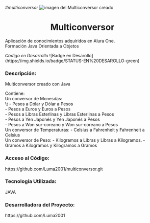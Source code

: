 <em>#multiconversor</em>
![imagen del Multiconversor creado](https://github.com/Luma2001/multiconversor/assets/114626233/8bb714a3-83f7-4782-b018-b61cf624265d)
<h1 align="center">Multiconversor</h1>
<p>Aplicación de conocimientos adquiridos en <a href:"https://app.aluracursos.com/">Alura One</a>. <br>
  Formación Java Orientada a Objetos</p>
<em>Código en Desarrollo</em> ![Badge en Desarollo](https://img.shields.io/badge/STATUS-EN%20DESAROLLO-green)

<h3>Descripción:</h3>
<p>Multiconversor creado con Java</p>
<p>Contiene: <br>
  Un conversor de Monesdas:<br>
  \t  - Pesos a Dólar y Dólar a Pesos<br>
      - Pesos a Euros y Euros a Pesos<br>
      - Pesos a Libras Esterlinas y Libras Esterlinas a Pesos<br>
      - Pesos a Yen Japonés y Yen Japonés a Pesos<br>
      - Pesos a Won sur-coreano y Won sur-coreano a Pesos<br>
  Un conversor de Temperaturas: 
      - Celsius a Fahrenheit y Fahrenheit a Celsius<br>
  Un conversor de Peso: 
      - Kilogramos a Libras y Libras a Kilogramos. 
      - Gramos a Kilogramos y Kilogramos a Gramos</p>
<h3>Acceso al Código:</h3>
<p> https://github.com/Luma2001/multiconversor.git</p>
<h3>Tecnología Utilizada:</h3>
<p>JAVA</p>
<h3>Desarrolladora del Proyecto:</h3>
<p>https://github.com/Luma2001</p>

